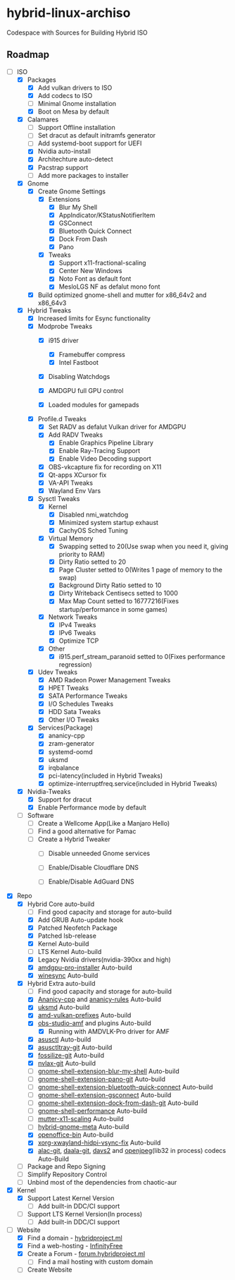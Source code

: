 # hybrid-linux-archiso
Codespace with Sources for Building Hybrid ISO

## Roadmap
* [ ] ISO
  * [x] Packages
    * [x] Add vulkan drivers to ISO
    * [x] Add codecs to ISO
    * [ ] Minimal Gnome installation
    * [x] Boot on Mesa by default

  * [x] Calamares
    * [ ] Support Offline installation
    * [ ] Set dracut as default initramfs generator
    * [ ] Add systemd-boot support for UEFI
    * [x] Nvidia auto-install
    * [x] Architechture auto-detect
    * [x] Pacstrap support
    * [ ] Add more packages to installer

  * [x] Gnome
    * [x] Create Gnome Settings
      * [x] Extensions
        * [x] Blur My Shell
        * [x] AppIndicator/KStatusNotifierItem
        * [x] GSConnect
        * [x] Bluetooth Quick Connect
        * [x] Dock From Dash
        * [x] Pano

      * [x] Tweaks
        * [x] Support x11-fractional-scaling
        * [x] Center New Windows
        * [x] Noto Font as default font
        * [x] MesloLGS NF as defalut mono font

    * [x] Build optimized gnome-shell and mutter for x86_64v2 and x86_64v3

  * [x] Hybrid Tweaks
    * [x] Increased limits for Esync functionality
    * [x] Modprobe Tweaks
      * [x] i915 driver
        * [x] Framebuffer compress
        * [x] Intel Fastboot
      * [x] Disabling Watchdogs
      * [x] AMDGPU full GPU control
      * [x] Loaded modules for gamepads


    * [x] Profile.d Tweaks
      * [x] Set RADV as defalut Vulkan driver for AMDGPU
      * [x] Add RADV Tweaks
        * [x] Enable Graphics Pipeline Library
        * [x] Enable Ray-Tracing Support
        * [x] Enable Video Decoding support
      * [x] OBS-vkcapture fix for recording on X11
      * [x] Qt-apps XCursor fix
      * [x] VA-API Tweaks
      * [x] Wayland Env Vars

    * [x] Sysctl Tweaks
      * [x] Kernel
        * [x] Disabled nmi_watchdog
        * [x] Minimized system startup exhaust
        * [x] CachyOS Sched Tuning

      * [x] Virtual Memory
        * [x] Swapping setted to 20(Use swap when you need it, giving priority to RAM)
        * [x] Dirty Ratio setted to 20
        * [x] Page Cluster setted to 0(Writes 1 page of memory to the swap)
        * [x] Background Dirty Ratio setted to 10
        * [x] Dirty Writeback Centisecs setted to 1000
        * [x] Max Map Count setted to 16777216(Fixes startup/performance in some games)

      * [x] Network Tweaks
        * [x] IPv4 Tweaks
        * [x] IPv6 Tweaks
        * [x] Optimize TCP

      * [x] Other
        * [x] i915.perf_stream_paranoid setted to 0(Fixes performance regression)

    * [x] Udev Tweaks
      * [x] AMD Radeon Power Management Tweaks
      * [x] HPET Tweaks
      * [x] SATA Performance Tweaks
      * [x] I/O Schedules Tweaks
      * [x] HDD Sata Tweaks
      * [x] Other I/O Tweaks

    * [x] Services(Package)
      * [x] ananicy-cpp
      * [x] zram-generator
      * [x] systemd-oomd
      * [x] uksmd
      * [x] irqbalance
      * [x] pci-latency(included in Hybrid Tweaks)
      * [x] optimize-interruptfreq.service(included in Hybrid Tweaks)
  
  * [x] Nvidia-Tweaks
    * [x] Support for dracut
    * [x] Enable Performance mode by default

  * [ ] Software
    * [ ] Create a Wellcome App(Like a Manjaro Hello)
    * [ ] Find a good alternative for Pamac
    * [ ] Create a Hybrid Tweaker
      * [ ] Disable unneeded Gnome services
      * [ ] Enable/Disable Cloudflare DNS
      * [ ] Enable/Disable AdGuard DNS


* [x] Repo
  * [x] Hybrid Core auto-build
    * [ ] Find good capacity and storage for auto-build
    * [x] Add GRUB Auto-update hook
    * [x] Patched Neofetch Package
    * [x] Patched lsb-release
    * [x] Kernel Auto-build
    * [ ] LTS Kernel Auto-build
    * [x] Legacy Nvidia drivers(nvidia-390xx and high)
    * [x] [amdgpu-pro-installer](https://aur.archlinux.org/pkgbase/amdgpu-pro-installer) Auto-build
    * [x] [winesync](https://aur.archlinux.org/pkgbase/winesync) Auto-build

  * [x] Hybrid Extra auto-build
    * [ ] Find good capacity and storage for auto-build
    * [x] [Ananicy-cpp](https://aur.archlinux.org/pkgbase/ananicy-cpp) and [ananicy-rules](https://aur.archlinux.org/pkgbase/ananicy-rules) Auto-build
    * [x] [uksmd](https://aur.archlinux.org/pkgbase/uksmd) Auto-build
    * [x] [amd-vulkan-prefixes](https://aur.archlinux.org/pkgbase/amd-vulkan-prefixes) Auto-build
    * [x] [obs-studio-amf](https://gitlab.com/hybrid-project-developers/pkgbuilds/hybrid-extra-pkgbuilds/obs-studio-amf) and plugins Auto-build
      * [x] Running with AMDVLK-Pro driver for AMF
    * [x] [asusctl](https://aur.archlinux.org/pkgbase/asusctl) Auto-build
    * [x] [asusctltray-git](https://aur.archlinux.org/pkgbase/asusctltray-git) Auto-build
    * [x] [fossilize-git](https://aur.archlinux.org/pkgbase/fossilize-git) Auto-build
    * [x] [nvlax-git](https://aur.archlinux.org/pkgbase/nvlax-git) Auto-build
    * [ ] [gnome-shell-extension-blur-my-shell](https://aur.archlinux.org/pkgbase/gnome-shell-extension-blur-my-shell) Auto-build
    * [ ] [gnome-shell-extension-pano-git](https://aur.archlinux.org/pkgbase/gnome-shell-extension-pano-git) Auto-build
    * [ ] [gnome-shell-extension-bluetooth-quick-connect](https://aur.archlinux.org/pkgbase/gnome-shell-extension-bluetooth-quick-connect) Auto-build
    * [ ] [gnome-shell-extension-gsconnect](https://aur.archlinux.org/pkgbase/gnome-shell-extension-gsconnect) Auto-build
    * [ ] [gnome-shell-extension-dock-from-dash-git](https://aur.archlinux.org/pkgbase/gnome-shell-extension-dock-from-dash-git) Auto-build
    * [ ] [gnome-shell-performance](https://aur.archlinux.org/pkgbase/gnome-shell-performance) Auto-build
    * [ ] [mutter-x11-scaling](https://aur.archlinux.org/pkgbase/mutter-x11-scaling) Auto-build
    * [ ] [hybrid-gnome-meta](https://gitlab.com/hybrid-project-developers/pkgbuilds/hybrid-extra-pkgbuilds/hybrid-gnome-meta) Auto-build
    * [x] [openoffice-bin](https://aur.archlinux.org/pkgbase/openoffice-bin) Auto-build
    * [x] [xorg-xwayland-hidpi-vsync-fix](https://gitlab.com/hybrid-project-developers/pkgbuilds/hybrid-extra-pkgbuilds/xorg-xwayland-hidpi-vsync-fix) Auto-build
    * [x] [alac-git](https://aur.archlinux.org/pkgbase/alac-git), [daala-git](https://aur.archlinux.org/pkgbase/daala-git), [davs2](https://aur.archlinux.org/pkgbase/davs2) and [openjpeg](https://aur.archlinux.org/pkgbase/openjpeg)(lib32 in process) codecs Auto-Build
  * [ ] Package and Repo Signing
  * [ ] Simplify Repository Control
  * [ ] Unbind most of the dependencies from chaotic-aur

* [x] Kernel
  * [x] Support Latest Kernel Version
    * [ ] Add built-in DDC/CI support
  * [ ] Support LTS Kernel Version(In process)
    * [ ] Add built-in DDC/CI support

* [ ] Website
  * [x] Find a domain - [hybridproject.ml](https://hybridproject.ml/)
  * [x] Find a web-hosting - [InfinityFree](https://infinityfree.net/)
  * [x] Create a Forum - [forum.hybridproject.ml](https://forum.hybridproject.ml/)
    * [ ] Find a mail hosting with custom domain
  * [ ] Create Website
